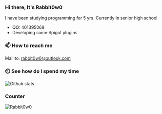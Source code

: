 ### Hi there, It's Rabbit0w0
I have been studying programming for 5 yrs. Currently in senior high school
- QQ: 401395069
- Developing some Spigot plugins

### 📫 How to reach me
Mail to: rabbit0w0@outlook.com

### ⏲️ See how do I spend my time
![Github stats](https://github-readme-stats.vercel.app/api?username=Rabbit0w0&show_icons=true&include_all_commits=true&count_private=true)

### Counter
![Rabbit0w0](https://count.getloli.com/get/@Rabbit0w0)
